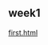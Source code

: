 ## week1
[first.html](1071-master/w01/%E7%AC%AC%E4%B8%80%E5%80%8Bhtml.html)


<!--stackedit_data:
eyJoaXN0b3J5IjpbNjQxNDgwMDUzLC04NTExNjY4MDBdfQ==
-->